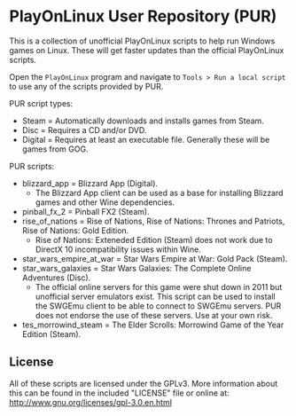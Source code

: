 # PlayOnLinux User Repository (PUR)

This is a collection of unofficial PlayOnLinux scripts to help run Windows games on Linux. These will get faster updates than the official PlayOnLinux scripts.

Open the `PlayOnLinux` program and navigate to `Tools > Run a local script` to use any of the scripts provided by PUR.

PUR script types:

* Steam = Automatically downloads and installs games from Steam.
* Disc = Requires a CD and/or DVD.
* Digital = Requires at least an executable file. Generally these will be games from GOG.

PUR scripts:

* blizzard_app = Blizzard App (Digital).
    * The Blizzard App client can be used as a base for installing Blizzard games and other Wine dependencies.
* pinball_fx_2 = Pinball FX2 (Steam).
* rise_of_nations = Rise of Nations, Rise of Nations: Thrones and Patriots, Rise of Nations: Gold Edition.
    * Rise of Nations: Exteneded Edition (Steam) does not work due to DirectX 10 incompatibility issues within Wine.
* star_wars_empire_at_war = Star Wars Empire at War: Gold Pack (Steam).
* star_wars_galaxies = Star Wars Galaxies: The Complete Online Adventures (Disc).
    * The official online servers for this game were shut down in 2011 but unofficial server emulators exist. This script can be used to install the SWGEmu client to be able to connect to SWGEmu servers. PUR does not endorse the use of these servers. Use at your own risk.
* tes_morrowind_steam = The Elder Scrolls: Morrowind Game of the Year Edition (Steam).


## License

All of these scripts are licensed under the GPLv3. More information about this can be found in the included "LICENSE" file or online at: http://www.gnu.org/licenses/gpl-3.0.en.html
